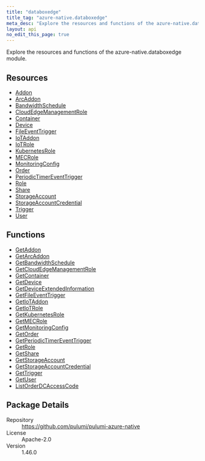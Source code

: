 ```yaml
---
title: "databoxedge"
title_tag: "azure-native.databoxedge"
meta_desc: "Explore the resources and functions of the azure-native.databoxedge module."
layout: api
no_edit_this_page: true
---
```


<!-- WARNING: this file was generated by Pulumi Docs Generator. -->
<!-- Do not edit by hand unless you're certain you know what you are doing! -->

Explore the resources and functions of the azure-native.databoxedge module.

<h2 id="resources">Resources</h2>
<ul class="api">
    <li><a href="addon" title="Addon"><span class="api-symbol api-symbol--resource"></span>Addon</a></li>
    <li><a href="arcaddon" title="ArcAddon"><span class="api-symbol api-symbol--resource"></span>ArcAddon</a></li>
    <li><a href="bandwidthschedule" title="BandwidthSchedule"><span class="api-symbol api-symbol--resource"></span>BandwidthSchedule</a></li>
    <li><a href="cloudedgemanagementrole" title="CloudEdgeManagementRole"><span class="api-symbol api-symbol--resource"></span>CloudEdgeManagementRole</a></li>
    <li><a href="container" title="Container"><span class="api-symbol api-symbol--resource"></span>Container</a></li>
    <li><a href="device" title="Device"><span class="api-symbol api-symbol--resource"></span>Device</a></li>
    <li><a href="fileeventtrigger" title="FileEventTrigger"><span class="api-symbol api-symbol--resource"></span>FileEventTrigger</a></li>
    <li><a href="iotaddon" title="IoTAddon"><span class="api-symbol api-symbol--resource"></span>IoTAddon</a></li>
    <li><a href="iotrole" title="IoTRole"><span class="api-symbol api-symbol--resource"></span>IoTRole</a></li>
    <li><a href="kubernetesrole" title="KubernetesRole"><span class="api-symbol api-symbol--resource"></span>KubernetesRole</a></li>
    <li><a href="mecrole" title="MECRole"><span class="api-symbol api-symbol--resource"></span>MECRole</a></li>
    <li><a href="monitoringconfig" title="MonitoringConfig"><span class="api-symbol api-symbol--resource"></span>MonitoringConfig</a></li>
    <li><a href="order" title="Order"><span class="api-symbol api-symbol--resource"></span>Order</a></li>
    <li><a href="periodictimereventtrigger" title="PeriodicTimerEventTrigger"><span class="api-symbol api-symbol--resource"></span>PeriodicTimerEventTrigger</a></li>
    <li><a href="role" title="Role"><span class="api-symbol api-symbol--resource"></span>Role</a></li>
    <li><a href="share" title="Share"><span class="api-symbol api-symbol--resource"></span>Share</a></li>
    <li><a href="storageaccount" title="StorageAccount"><span class="api-symbol api-symbol--resource"></span>StorageAccount</a></li>
    <li><a href="storageaccountcredential" title="StorageAccountCredential"><span class="api-symbol api-symbol--resource"></span>StorageAccountCredential</a></li>
    <li><a href="trigger" title="Trigger"><span class="api-symbol api-symbol--resource"></span>Trigger</a></li>
    <li><a href="user" title="User"><span class="api-symbol api-symbol--resource"></span>User</a></li>
</ul>

<h2 id="functions">Functions</h2>
<ul class="api">
    <li><a href="getaddon" title="GetAddon"><span class="api-symbol api-symbol--function"></span>GetAddon</a></li>
    <li><a href="getarcaddon" title="GetArcAddon"><span class="api-symbol api-symbol--function"></span>GetArcAddon</a></li>
    <li><a href="getbandwidthschedule" title="GetBandwidthSchedule"><span class="api-symbol api-symbol--function"></span>GetBandwidthSchedule</a></li>
    <li><a href="getcloudedgemanagementrole" title="GetCloudEdgeManagementRole"><span class="api-symbol api-symbol--function"></span>GetCloudEdgeManagementRole</a></li>
    <li><a href="getcontainer" title="GetContainer"><span class="api-symbol api-symbol--function"></span>GetContainer</a></li>
    <li><a href="getdevice" title="GetDevice"><span class="api-symbol api-symbol--function"></span>GetDevice</a></li>
    <li><a href="getdeviceextendedinformation" title="GetDeviceExtendedInformation"><span class="api-symbol api-symbol--function"></span>GetDeviceExtendedInformation</a></li>
    <li><a href="getfileeventtrigger" title="GetFileEventTrigger"><span class="api-symbol api-symbol--function"></span>GetFileEventTrigger</a></li>
    <li><a href="getiotaddon" title="GetIoTAddon"><span class="api-symbol api-symbol--function"></span>GetIoTAddon</a></li>
    <li><a href="getiotrole" title="GetIoTRole"><span class="api-symbol api-symbol--function"></span>GetIoTRole</a></li>
    <li><a href="getkubernetesrole" title="GetKubernetesRole"><span class="api-symbol api-symbol--function"></span>GetKubernetesRole</a></li>
    <li><a href="getmecrole" title="GetMECRole"><span class="api-symbol api-symbol--function"></span>GetMECRole</a></li>
    <li><a href="getmonitoringconfig" title="GetMonitoringConfig"><span class="api-symbol api-symbol--function"></span>GetMonitoringConfig</a></li>
    <li><a href="getorder" title="GetOrder"><span class="api-symbol api-symbol--function"></span>GetOrder</a></li>
    <li><a href="getperiodictimereventtrigger" title="GetPeriodicTimerEventTrigger"><span class="api-symbol api-symbol--function"></span>GetPeriodicTimerEventTrigger</a></li>
    <li><a href="getrole" title="GetRole"><span class="api-symbol api-symbol--function"></span>GetRole</a></li>
    <li><a href="getshare" title="GetShare"><span class="api-symbol api-symbol--function"></span>GetShare</a></li>
    <li><a href="getstorageaccount" title="GetStorageAccount"><span class="api-symbol api-symbol--function"></span>GetStorageAccount</a></li>
    <li><a href="getstorageaccountcredential" title="GetStorageAccountCredential"><span class="api-symbol api-symbol--function"></span>GetStorageAccountCredential</a></li>
    <li><a href="gettrigger" title="GetTrigger"><span class="api-symbol api-symbol--function"></span>GetTrigger</a></li>
    <li><a href="getuser" title="GetUser"><span class="api-symbol api-symbol--function"></span>GetUser</a></li>
    <li><a href="listorderdcaccesscode" title="ListOrderDCAccessCode"><span class="api-symbol api-symbol--function"></span>ListOrderDCAccessCode</a></li>
</ul>

<h2 id="package-details">Package Details</h2>
<dl class="package-details">
	<dt>Repository</dt>
	<dd><a href="https://github.com/pulumi/pulumi-azure-native">https://github.com/pulumi/pulumi-azure-native</a></dd>
	<dt>License</dt>
	<dd>Apache-2.0</dd>
	<dt>Version</dt>
	<dd>1.46.0</dd>
</dl>

